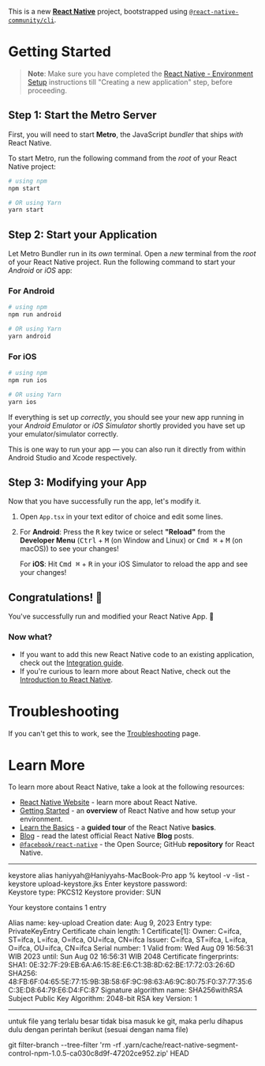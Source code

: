 This is a new [**React Native**](https://reactnative.dev) project, bootstrapped using [`@react-native-community/cli`](https://github.com/react-native-community/cli).

# Getting Started

> **Note**: Make sure you have completed the [React Native - Environment Setup](https://reactnative.dev/docs/environment-setup) instructions till "Creating a new application" step, before proceeding.

## Step 1: Start the Metro Server

First, you will need to start **Metro**, the JavaScript _bundler_ that ships _with_ React Native.

To start Metro, run the following command from the _root_ of your React Native project:

```bash
# using npm
npm start

# OR using Yarn
yarn start
```

## Step 2: Start your Application

Let Metro Bundler run in its _own_ terminal. Open a _new_ terminal from the _root_ of your React Native project. Run the following command to start your _Android_ or _iOS_ app:

### For Android

```bash
# using npm
npm run android

# OR using Yarn
yarn android
```

### For iOS

```bash
# using npm
npm run ios

# OR using Yarn
yarn ios
```

If everything is set up _correctly_, you should see your new app running in your _Android Emulator_ or _iOS Simulator_ shortly provided you have set up your emulator/simulator correctly.

This is one way to run your app — you can also run it directly from within Android Studio and Xcode respectively.

## Step 3: Modifying your App

Now that you have successfully run the app, let's modify it.

1. Open `App.tsx` in your text editor of choice and edit some lines.
2. For **Android**: Press the <kbd>R</kbd> key twice or select **"Reload"** from the **Developer Menu** (<kbd>Ctrl</kbd> + <kbd>M</kbd> (on Window and Linux) or <kbd>Cmd ⌘</kbd> + <kbd>M</kbd> (on macOS)) to see your changes!

   For **iOS**: Hit <kbd>Cmd ⌘</kbd> + <kbd>R</kbd> in your iOS Simulator to reload the app and see your changes!

## Congratulations! :tada:

You've successfully run and modified your React Native App. :partying_face:

### Now what?

- If you want to add this new React Native code to an existing application, check out the [Integration guide](https://reactnative.dev/docs/integration-with-existing-apps).
- If you're curious to learn more about React Native, check out the [Introduction to React Native](https://reactnative.dev/docs/getting-started).

# Troubleshooting

If you can't get this to work, see the [Troubleshooting](https://reactnative.dev/docs/troubleshooting) page.

# Learn More

To learn more about React Native, take a look at the following resources:

- [React Native Website](https://reactnative.dev) - learn more about React Native.
- [Getting Started](https://reactnative.dev/docs/environment-setup) - an **overview** of React Native and how setup your environment.
- [Learn the Basics](https://reactnative.dev/docs/getting-started) - a **guided tour** of the React Native **basics**.
- [Blog](https://reactnative.dev/blog) - read the latest official React Native **Blog** posts.
- [`@facebook/react-native`](https://github.com/facebook/react-native) - the Open Source; GitHub **repository** for React Native.

---

keystore alias
haniyyah@Haniyyahs-MacBook-Pro app % keytool -v -list -keystore upload-keystore.jks
Enter keystore password:  
Keystore type: PKCS12
Keystore provider: SUN

Your keystore contains 1 entry

Alias name: key-upload
Creation date: Aug 9, 2023
Entry type: PrivateKeyEntry
Certificate chain length: 1
Certificate[1]:
Owner: C=ifca, ST=ifca, L=ifca, O=ifca, OU=ifca, CN=ifca
Issuer: C=ifca, ST=ifca, L=ifca, O=ifca, OU=ifca, CN=ifca
Serial number: 1
Valid from: Wed Aug 09 16:56:31 WIB 2023 until: Sun Aug 02 16:56:31 WIB 2048
Certificate fingerprints:
SHA1: 0E:32:7F:29:EB:6A:A6:15:8E:E6:C1:3B:8D:62:BE:17:72:03:26:6D
SHA256: 48:FB:6F:04:65:5E:77:15:9B:3B:58:6F:9C:98:63:A6:9C:80:75:F0:37:77:35:6C:3E:D8:64:79:E6:D4:FC:87
Signature algorithm name: SHA256withRSA
Subject Public Key Algorithm: 2048-bit RSA key
Version: 1

---

untuk file yang terlalu besar tidak bisa masuk ke git, maka perlu dihapus dulu dengan perintah berikut (sesuai dengan nama file)

git filter-branch --tree-filter 'rm -rf .yarn/cache/react-native-segment-control-npm-1.0.5-ca030c8d9f-47202ce952.zip' HEAD
